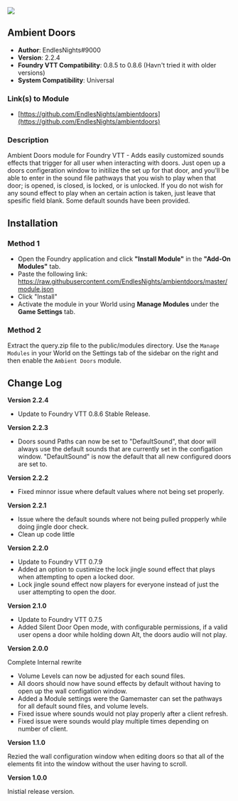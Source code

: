 ![](https://img.shields.io/badge/Foundry-v0.8.6-informational)
## Ambient Doors

* **Author**: EndlesNights#9000
* **Version**: 2.2.4
* **Foundry VTT Compatibility**: 0.8.5 to 0.8.6 (Havn't tried it with older versions)
* **System Compatibility**: Universal

### Link(s) to Module
* [https://github.com/EndlesNights/ambientdoors](https://github.com/EndlesNights/ambientdoors)

### Description
Ambient Doors module for Foundry VTT - Adds easily customized sounds effects that trigger for all user when interacting with doors. Just open up a doors configeration window to initilize the set up for that door, and you'll be able to enter in the sound file pathways that you wish to play when that door; is opened, is closed, is locked, or is unlocked. If you do not wish for any sound effect to play when an certain action is taken, just leave that spesific field blank. Some default sounds have been provided.

## Installation
### Method 1
* Open the Foundry application and click **"Install Module"** in the **"Add-On Modules"** tab.
* Paste the following link: https://raw.githubusercontent.com/EndlesNights/ambientdoors/master/module.json
* Click "Install"
* Activate the module in your World using **Manage Modules** under the **Game Settings** tab.

### Method 2
Extract the query.zip file to the public/modules directory. Use the `Manage Modules` in your World on the Settings tab of the sidebar on the right and then enable the `Ambient Doors` module.


## Change Log

**Version 2.2.4**
* Update to Foundry VTT 0.8.6 Stable Release.

**Version 2.2.3**

* Doors sound Paths can now be set to "DefaultSound", that door will always use the default sounds that are currently set in the configation window. "DefaultSound" is now the default that all new configured doors are set to.

**Version 2.2.2**

* Fixed minnor issue where default values where not being set properly.

**Version 2.2.1**

* Issue where the default sounds where not being pulled propperly while doing jingle door check.
* Clean up code little

**Version 2.2.0**

* Update to Foundry VTT 0.7.9
* Added an option to custimize the lock jingle sound effect that plays when attempting to open a locked door.
* Lock jingle sound effect now players for everyone instead of just the user attempting to open the door.

**Version 2.1.0**

* Update to Foundry VTT 0.7.5
* Added Silent Door Open mode, with configurable permissions, if a valid user opens a door while holding down Alt, the doors audio will not play.

**Version 2.0.0**

Complete Internal rewrite
* Volume Levels can now be adjusted for each sound files.
* All doors should now have sound effects by default without having to open up the wall configation window.
* Added a Module settings were the Gamemaster can set the pathways for all default sound files, and volume levels.
* Fixed issue where sounds would not play properly after a client refresh.
* Fixed issue were sounds would play multiple times depending on number of client.

**Version 1.1.0**

Rezied the wall configuration window when editing doors so that all of the elements fit into the window without the user having to scroll.

**Version 1.0.0**

Inistial release version.
